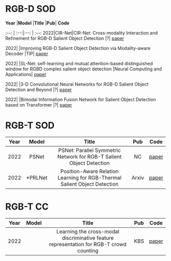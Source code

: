 # RGB-D SOD
**Year** |**Model** |**Title** |**Pub**| **Code** 

:--: | :--:|:--: | :--: 
2022|CIR-Net|CIR-Net: Cross-modality Interaction and Refinement for RGB-D Salient Object Detection |?| [paper](https://arxiv.org/pdf/2210.02843.pdf)

2022| |Improving RGB-D Salient Object Detection via Modality-aware Decoder |TIP| [paper](https://arxiv.org/pdf/2210.02843.pdf)

2022| |SL-Net: self-learning and mutual attention-based distinguished window for RGBD complex salient object detection |Neural Computing and Applications| [paper](https://arxiv.org/pdf/2210.02843.pdf)

2022| |3-D Convolutional Neural Networks for RGB-D Salient Object Detection and Beyond |?| [paper](https://arxiv.org/pdf/2210.02843.pdf)

2022| |Bimodal Information Fusion Network for Salient Object Detection based on Transformer |?| [paper](https://arxiv.org/pdf/2210.02843.pdf)






# RGB-T SOD
**Year** |**Model** |**Title** |**Pub**| **Code** 
:--: | :--: | :--: | :--: | :--: 
2022| PSNet |PSNet: Parallel Symmetric Network for RGB-T Salient Object Detection |NC | [paper](https://doi.org/10.1016/j.neucom.2022.09.052)
2022| *PRLNet |Position-Aware Relation Learning for RGB-Thermal Salient Object Detection|Arxiv| [paper](https://arxiv.org/pdf/2209.10158.pdf)




# RGB-T CC
**Year** |**Model** |**Title** |**Pub**| **Code** 
:--: | :--: | :--: | :--: | :--: 
2022|   |Learning the cross-modal discriminative feature representation for RGB-T crowd counting |KBS| [paper](https://doi.org/10.1016/j.knosys.2022.109944)

